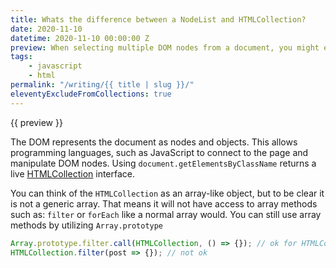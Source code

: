 ```yaml
---
title: Whats the difference between a NodeList and HTMLCollection?
date: 2020-11-10
datetime: 2020-11-10 00:00:00 Z
preview: When selecting multiple DOM nodes from a document, you might encounter an HTMLCollection or NodeList. Understanding the differences between these two interfaces can help you determine what methods will be available and the type of nodes contained.
tags: 
    - javascript
    - html
permalink: "/writing/{{ title | slug }}/"
eleventyExcludeFromCollections: true
---
```


{{ preview }}

The DOM represents the document as nodes and objects. This allows programming languages, such as JavaScript to connect to the page and manipulate DOM nodes. Using `document.getElementsByClassName` returns a live [HTMLCollection](https://developer.mozilla.org/en-US/docs/Web/API/HTMLCollection) interface.

You can think of the `HTMLCollection` as an array-like object, but to be clear it is not a generic array. That means it will not have access to array methods such as: `filter` or `forEach` like a normal array would. You can still use array methods by utilizing `Array.prototype`


```js
Array.prototype.filter.call(HTMLCollection, () => {}); // ok for HTMLCollection
HTMLCollection.filter(post => {}); // not ok 
``` 